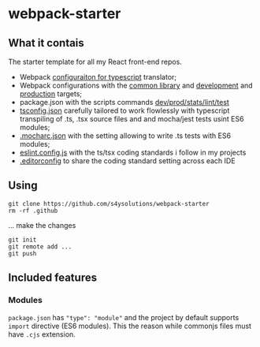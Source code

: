 # webpack-starter

## What it contais

The starter template for all my React front-end repos. 

 - Webpack [configuraiton for typescript](https://github.com/s4ysolutions/webpack-starter/blob/238c84dd753e141c37e98f9d3db92bfe9b3367d1/webpack.config-common.cjs#L56C1-L76C51) translator;
 - Webpack configurations with the [common library](https://github.com/s4ysolutions/webpack-starter/blob/main/webpack.config-common.cjs) and [development](https://github.com/s4ysolutions/webpack-starter/blob/main/webpack.config-dev.cjs) and [production](https://github.com/s4ysolutions/webpack-starter/blob/main/webpack.config-prod.cjs) targets;
 - package.json with the scripts commands [dev/prod/stats/lint/test](https://github.com/s4ysolutions/webpack-starter/blob/238c84dd753e141c37e98f9d3db92bfe9b3367d1/package.json#L8C1-L15C5)
 - [tsconfig.json](https://github.com/s4ysolutions/webpack-starter/blob/main/tsconfig.json) carefully tailored to work flowlessly with typescript transpiling of .ts, .tsx source files and
   and mocha/jest tests usint ES6 modules;
- [.mocharc.json](https://github.com/s4ysolutions/webpack-starter/blob/main/.mocharc.json) with the setting allowing to write .ts tests with ES6 modules;
- [eslint.config.js](https://github.com/s4ysolutions/webpack-starter/blob/main/eslint.config.js) with the ts/tsx coding standards i follow in my projects
- [.editorconfig](https://github.com/s4ysolutions/webpack-starter/blob/main/.editorconfig) to share the coding standard setting across each IDE 

## Using
```shell
git clone https://github.com/s4ysolutions/webpack-starter
rm -rf .github
```
... make the changes
```shell
git init
git remote add ...
git push
```

## Included features

### Modules

`package.json` has `"type": "module"` and the project by default supports `import` directive
(ES6 modules).
This the reason while commonjs files must have `.cjs` extension.
